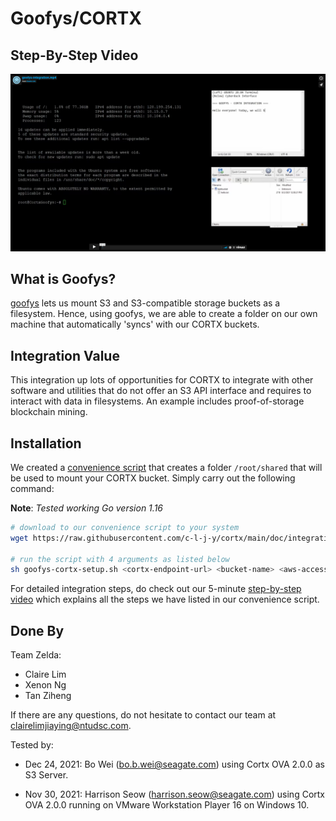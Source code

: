 # Goofys/CORTX

## Step-By-Step Video

[![Goofys/CORTX Integration Video](video-thumbnail.png)](https://vimeo.com/581988233)


## What is Goofys?

[goofys](https://github.com/kahing/goofys) lets us mount S3 and S3-compatible storage buckets as a filesystem. Hence, using goofys, we are able to create a folder on our own machine that automatically 'syncs' with our CORTX buckets.

## Integration Value

This integration up lots of opportunities for CORTX to integrate with other software and utilities that do not offer an S3 API interface and requires to interact with data in filesystems. An example includes proof-of-storage blockchain mining.

## Installation 

We created a [convenience script](./goofys-cortx-setup.sh) that creates a folder `/root/shared` that will be used to mount your CORTX bucket. Simply carry out the following command:

**Note**: _Tested working Go version 1.16_

```sh
# download to our convenience script to your system
wget https://raw.githubusercontent.com/c-l-j-y/cortx/main/doc/integrations/goofys/goofys-cortx-setup.sh

# run the script with 4 arguments as listed below
sh goofys-cortx-setup.sh <cortx-endpoint-url> <bucket-name> <aws-access-key-id> <secret-access-key>
```

For detailed integration steps, do check out our 5-minute [step-by-step video]() which explains all the steps we have listed in our convenience script.

## Done By

Team Zelda:

- Claire Lim
- Xenon Ng
- Tan Ziheng

If there are any questions, do not hesitate to contact our team at clairelimjiaying@ntudsc.com.


Tested by:

- Dec 24, 2021: Bo Wei (bo.b.wei@seagate.com) using Cortx OVA 2.0.0 as S3 Server.

- Nov 30, 2021: Harrison Seow (harrison.seow@seagate.com) using Cortx OVA 2.0.0 running on VMware Workstation Player 16 on Windows 10.


